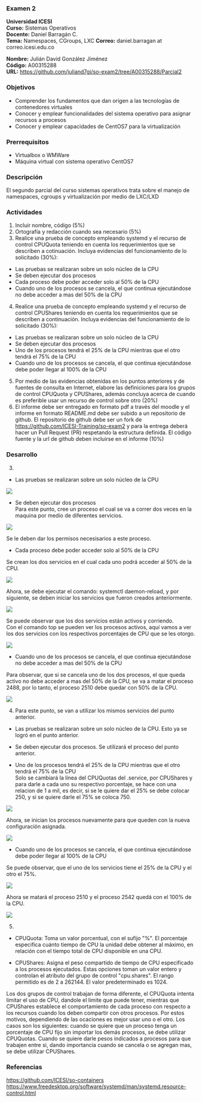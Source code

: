 ### Examen 2
**Universidad ICESI**  
**Curso:** Sistemas Operativos  
**Docente:** Daniel Barragán C.  
**Tema:** Namespaces, CGroups, LXC
**Correo:** daniel.barragan at correo.icesi.edu.co

**Nombre:** Julián David González Jiménez  
**Código:** A00315288  
**URL:** https://github.com/juliand7gj/so-exam2/tree/A00315288/Parcial2     

### Objetivos
* Comprender los fundamentos que dan origen a las tecnologías de contenedores virtuales
* Conocer y emplear funcionalidades del sistema operativo para asignar recursos a procesos
* Conocer y emplear capacidades de CentOS7 para la virtualización

### Prerrequisitos
* Virtualbox o WMWare
* Máquina virtual con sistema operativo CentOS7

### Descripción
El segundo parcial del curso sistemas operativos trata sobre el manejo de namespaces, cgroups y virtualización por medio de LXC/LXD

### Actividades
1. Incluir nombre, código (5%)
2. Ortografía y redacción cuando sea necesario (5%)
3. Realice una prueba de concepto empleando systemd y el recurso de control CPUQuota teniendo en cuenta los requerimientos que se describen a cotinuación. Incluya evidencias del funcionamiento de lo solicitado (30%):
 * Las pruebas se realizaran sobre un solo núcleo de la CPU
 * Se deben ejecutar dos procesos
 * Cada proceso debe poder acceder solo al 50% de la CPU
 * Cuando uno de los procesos se cancela, el que continua ejecutándose no debe acceder a mas del 50% de la CPU
4.  Realice una prueba de concepto empleando systemd y el recurso de control CPUShares teniendo en cuenta los requerimientos que se describen a continuación. Incluya evidencias del funcionamiento de lo solicitado (30%):
 * Las pruebas se realizaran sobre un solo núcleo de la CPU
 * Se deben ejecutar dos procesos
 * Uno de los procesos tendrá el 25% de la CPU mientras que el otro tendrá el 75% de la CPU
 * Cuando uno de los procesos se cancela, el que continua ejecutándose debe poder llegar al 100% de la CPU
5. Por medio de las evidencias obtenidas en los puntos anteriores y de fuentes de consulta en Internet, elabore las definiciones para los grupos de control CPUQuota y CPUShares, además concluya acerca de cuando es preferible usar un recurso de control sobre otro (20%)
6. El informe debe ser entregado en formato pdf a través del moodle y el informe en formato README.md debe ser subido a un repositorio de github. El repositorio de github debe ser un fork de https://github.com/ICESI-Training/so-exam2 y para la entrega deberá hacer un Pull Request (PR) respetando la estructura definida. El código fuente y la url de github deben incluirse en el informe (10%)  

### Desarrollo

3. 
* Las pruebas se realizaran sobre un solo núcleo de la CPU

![][1]

* Se deben ejecutar dos procesos  
Para este punto, cree un proceso el cual se va a correr dos veces en la maquina por medio de diferentes servicios.

![][2]  

Se le deben dar los permisos necesisarios a este proceso. 

* Cada proceso debe poder acceder solo al 50% de la CPU    

Se crean los dos servicios en el cual cada uno podrá acceder al 50% de la CPU.

![][3]  

Ahora, se debe ejecutar el comando: systemctl daemon-reload, y por siguiente, se deben iniciar los servicios que fueron creados  anteriormente.    

![][4]  

Se puede observar que los dos servicios están activos y corriendo.  
Con el comando top se pueden ver los procesos activos, aquí vamos a ver los dos servicios con los respectivos porcentajes de CPU que se les otorgo.    

![][5]    

* Cuando uno de los procesos se cancela, el que continua ejecutándose no debe acceder a mas del 50% de la CPU  

Para observar, que si se cancela uno de los dos procesos, el que queda activo no debe acceder a mas del 50% de la CPU, se va a matar el proceso 2488, por lo tanto, el proceso 2510 debe quedar con 50% de la CPU.  

![][6]  

4. Para este punto, se van a utilizar los mismos servicios del punto anterior.  

* Las pruebas se realizaran sobre un solo núcleo de la CPU. Esto ya se logró en el punto anterior.  

* Se deben ejecutar dos procesos. Se utilizará el proceso del punto anterior.  

* Uno de los procesos tendrá el 25% de la CPU mientras que el otro tendrá el 75% de la CPU  
Solo se cambiará la línea del CPUQuotas del .service, por CPUShares y para darle a cada uno su respectivo porcentaje, se hace con una relacion de 1 a mil, es decir, si se le quiere dar el 25% se debe colocar 250, y si se quiere darle el 75% se coloca 750.  

![][7]  

Ahora, se inician los procesos nuevamente para que queden con la nueva configuración asignada.    

![][8]  

* Cuando uno de los procesos se cancela, el que continua ejecutándose debe poder llegar al 100% de la CPU  

Se puede observar, que el uno de los servicios tiene el 25% de la CPU y el otro el 75%.  

![][9]   

Ahora se matará el proceso 2510 y el proceso 2542 quedá con el 100% de la CPU.  

![][10]  

5. 
* CPUQuota: Toma un valor porcentual, con el sufijo "%". El porcentaje especifica cuánto tiempo de CPU la unidad debe obtener al máximo, en relación con el tiempo total de CPU disponible en una CPU.  

* CPUShares: Asigna el peso compartido de tiempo de CPU especificado a los procesos ejecutados. Estas opciones toman un valor entero y controlan el atributo del grupo de control "cpu.shares". El rango permitido es de 2 a 262144. El valor predeterminado es 1024.  

Los dos grupos de control trabajan de forma diferente, el CPUQuota intenta limitar el uso de CPU, dandole el limite que puede tener, mientras que CPUShares establece el comportamiento de cada proceso con respecto a los recursos cuando los deben compartir con otros procesos. Por estos motivos, dependiendo de las ocaciones es mejor usar uno o el otro. Los casos son los siguientes: cuando se quiere que un proceso tenga un porcentaje de CPU fijo sin importar los demás procesos, se debe utilizar CPUQuotas. Cuando se quiere darle pesos indicados a procesos para que trabajen entre si, dando importancia cuando se cancela o se agregan mas, se debe utilizar CPUShares.  

### Referencias
https://github.com/ICESI/so-containers
https://www.freedesktop.org/software/systemd/man/systemd.resource-control.html

[1]: 1nucleo.JPG
[2]: crearProceso.JPG
[3]: crearServicio2.JPG
[4]: status.JPG
[5]: top.JPG
[6]: topkill2488.JPG
[7]: catshares.JPG
[8]: starthares.JPG
[9]: topshares.JPG
[10]: top2510shares.JPG

